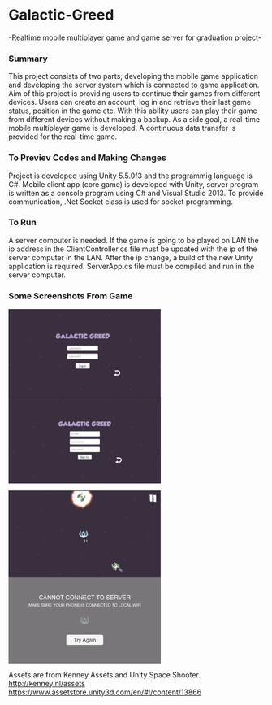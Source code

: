 # Galactic-Greed
-Realtime mobile multiplayer game and game server for graduation project-


### Summary
This project consists of two parts; developing the mobile game application and developing the server system which is connected to game application.
Aim of this project is providing users to continue their games from different devices. Users can create an account, log in and retrieve their last game status, position in the game etc. With this ability users can play their game from different devices without making a backup.
As a side goal, a real-time mobile multiplayer game is developed. A continuous data transfer is provided for the real-time game.


### To Previev Codes and Making Changes
Project is developed using Unity 5.5.0f3 and the programmig language is C#. Mobile client app (core game) is developed with Unity, server program is written as a console program using C# and Visual Studio 2013. To provide communication, .Net Socket class is used for socket programming.


### To Run
A server computer is needed. If the game is going to be played on LAN the ip address in the ClientController.cs file must be updated with the ip of the server computer in the LAN. After the ip change, a build of the new Unity application is required. ServerApp.cs file must be compiled and run in the server computer.

### Some Screenshots From Game
<p>
  <img align="left" src="https://github.com/dogaminekaba/Galactic-Greed/blob/master/screenshots/ss1.png" width="300"/>
  <img align="center" src="https://github.com/dogaminekaba/Galactic-Greed/blob/master/screenshots/ss2.png" width="300"/>
</p>
<p>
  <img align="left" src="https://github.com/dogaminekaba/Galactic-Greed/blob/master/screenshots/ss4.png" width="300"/>
  <img align="center" src="https://github.com/dogaminekaba/Galactic-Greed/blob/master/screenshots/ss3.png" width="300"/>
</p>



Assets are from Kenney Assets and Unity Space Shooter.
<br/>
http://kenney.nl/assets
<br/>
https://www.assetstore.unity3d.com/en/#!/content/13866

